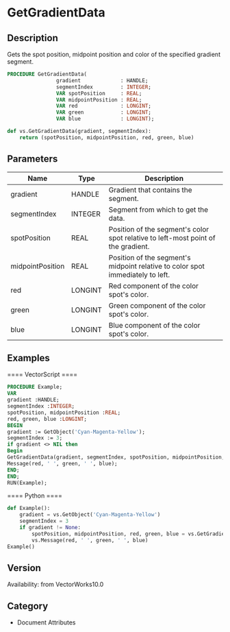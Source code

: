 # GetGradientData

## Description
Gets the spot position, midpoint position and color of the specified gradient segment.

```pascal
PROCEDURE GetGradientData(
				gradient             : HANDLE;
				segmentIndex         : INTEGER;
				VAR spotPosition     : REAL;
				VAR midpointPosition : REAL;
				VAR red              : LONGINT;
				VAR green            : LONGINT;
				VAR blue             : LONGINT);
```

```python
def vs.GetGradientData(gradient, segmentIndex):
    return (spotPosition, midpointPosition, red, green, blue)
```

## Parameters
|Name|Type|Description|
|---|---|---|
|gradient|HANDLE|Gradient that contains the segment.|
|segmentIndex|INTEGER|Segment from which to get the data.|(segment indexes begin with 1)|
|spotPosition|REAL|Position of the segment's color spot relative to left-most point of the gradient.|(position &gt;= 0.0 and position &lt;= 1.0)|
|midpointPosition|REAL|Position of the segment's midpoint relative to color spot immediately to left.|(position &gt;= 0.0 and position &lt;= 1.0)|
|red|LONGINT|Red component of the color spot's color.|(red &gt;= 0 and red &lt;= 255)|
|green|LONGINT|Green component of the color spot's color.|(green &gt;= 0 and green &lt;= 255)|
|blue|LONGINT|Blue component of the color spot's color.|(blue &gt;= 0 and blue &lt;= 255)|

## Examples
==== VectorScript ====
```pascal
PROCEDURE Example;
VAR
gradient :HANDLE;
segmentIndex :INTEGER;
spotPosition, midpointPosition :REAL;
red, green, blue :LONGINT;
BEGIN
gradient := GetObject('Cyan-Magenta-Yellow');
segmentIndex := 3;
if gradient <> NIL then
Begin  
GetGradientData(gradient, segmentIndex, spotPosition, midpointPosition, red, green, blue);
Message(red, ' ', green, ' ', blue);
END;
END;
RUN(Example);
```
==== Python ====
```python
def Example():
	gradient = vs.GetObject('Cyan-Magenta-Yellow')
	segmentIndex = 3
	if gradient != None:
		spotPosition, midpointPosition, red, green, blue = vs.GetGradientData(gradient, segmentIndex)
		vs.Message(red, ' ', green, ' ', blue)
Example()
```

## Version
Availability: from VectorWorks10.0

## Category
* Document Attributes

